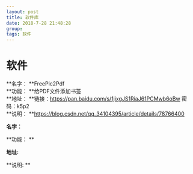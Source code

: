 ```yaml
---
layout: post  
title: 软件库  
date: 2018-7-28 21:48:28  
group:   
tags: 软件  
---
```

# 软件 #  
**名字： **FreePic2Pdf  
**功能： **给PDF文件添加书签  
**地址： **链接：https://pan.baidu.com/s/1jixgJS1RiaJ61PCMwb6oBw 密码：k5p2  
**说明： **https://blog.csdn.net/qq_34104395/article/details/78766400  

**名字：**  
  
**功能： **  
  
**地址:**  
  
**说明: **  

   
 

